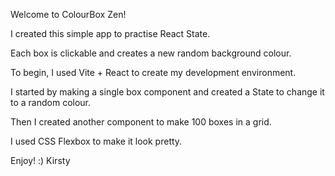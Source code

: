Welcome to ColourBox Zen!

I created this simple app to practise React State.

Each box is clickable and creates a new random background colour.

To begin, I used Vite + React to create my development environment.

I started by making a single box component and created a State to change it to a random colour.

Then I created another component to make 100 boxes in a grid.

I used CSS Flexbox to make it look pretty.

Enjoy! :)
Kirsty

